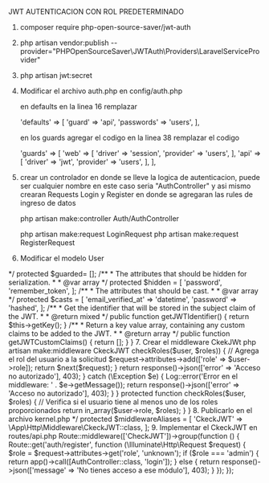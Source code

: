 JWT AUTENTICACION CON ROL PREDETERMINADO

1. composer require php-open-source-saver/jwt-auth

2. php artisan vendor:publish --provider="PHPOpenSourceSaver\JWTAuth\Providers\LaravelServiceProvider"

3. php artisan jwt:secret

4. Modificar el archivo auth.php en config/auth.php

    en defaults en la linea 16 remplazar
    
    'defaults' => [
        'guard' => 'api',
        'passwords' => 'users',
    ],

    en los guards agregar el codigo en la linea 38 remplazar el codigo

    'guards' => [
        'web' => [
            'driver' => 'session',
            'provider' => 'users',
        ],
        'api' => [
            'driver' => 'jwt',
            'provider' => 'users',
          ],
    ],



5. crear un controlador en donde se lleve la logica de autenticacion, puede ser cualquier nombre en este caso seria "AuthController" y asi mismo crearan Requests Login y Register en donde se agregaran las rules de ingreso de datos

    php artisan make:controller Auth/AuthController

    php artisan make:request LoginRequest
    php artisan make:request RegisterRequest

6. Modificar el modelo User

<?php

namespace App\Models;

use Laravel\Sanctum\HasApiTokens;
use Illuminate\Notifications\Notifiable;
//use Illuminate\Contracts\Auth\MustVerifyEmail;
use Illuminate\Database\Eloquent\Factories\HasFactory;
use Illuminate\Foundation\Auth\User as Authenticatable;
use PHPOpenSourceSaver\JWTAuth\Contracts\JWTSubject;

class User extends Authenticatable implements JWTSubject
{
    use HasApiTokens, HasFactory, Notifiable;

    /**
     * The attributes that are mass assignable.
     *
     * @var array<int, string>
     */
    protected $guarded= [];

    /**
     * The attributes that should be hidden for serialization.
     *
     * @var array<int, string>
     */
    protected $hidden = [
        'password',
        'remember_token',
    ];

    /**
     * The attributes that should be cast.
     *
     * @var array<string, string>
     */
    protected $casts = [
        'email_verified_at' => 'datetime',
        'password' => 'hashed',
    ];

    
        /**
     * Get the identifier that will be stored in the subject claim of the JWT.
     *
     * @return mixed
     */
    public function getJWTIdentifier()
    {
        return $this->getKey();
    }

    /**
     * Return a key value array, containing any custom claims to be added to the JWT.
     *
     * @return array
     */
    public function getJWTCustomClaims()
    {
        return [];
    }
}



7. Crear el middleware CkekJWt

php artisan make:middleware CkeckJWT 

<?php

namespace App\Http\Middleware;

use Closure;
use Illuminate\Auth\AuthenticationException;
use Illuminate\Support\Facades\Auth;
use Illuminate\Support\Facades\Log;


class CkeckJWT
{
    public function handle($request, Closure $next, ...$roles)
    {
        try {
            // Verifica el token JWT y obtiene el usuario autenticado actualmente
            $user = Auth::user();

            // Verifica si el usuario existe y tiene al menos un rol de los roles proporcionados
            if ($user && $this->checkRoles($user, $roles)) {
                // Agrega el rol del usuario a la solicitud
                $request->attributes->add(['role' => $user->role]);
                return $next($request);
            }

            return response()->json(['error' => 'Acceso no autorizado'], 403);
        } catch (\Exception $e) {
            Log::error('Error en el middleware: ' . $e->getMessage());
            return response()->json(['error' => 'Acceso no autorizado'], 403);
        }
    }

    protected function checkRoles($user, $roles)
    {
        // Verifica si el usuario tiene al menos uno de los roles proporcionados
        return in_array($user->role, $roles);
    }
}


8. Publicarlo en el archivo kernel.php

     */
    protected $middlewareAliases = [
        'CkeckJWT' => \App\Http\Middleware\CkeckJWT::class,
    ];


9. Implementar el CkeckJWT en routes/api.php
Route::middleware(['CheckJWT'])->group(function () {

    Route::get('auth/register', function (\Illuminate\Http\Request $request) {
        $role = $request->attributes->get('role', 'unknown');

        if ($role === 'admin') {
            return app()->call([AuthController::class, 'login']);
        } else {
            return response()->json(['message' => 'No tienes acceso a ese módulo'], 403);
        }
    });
});

